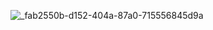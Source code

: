 ![_fab2550b-d152-404a-87a0-715556845d9a](https://github.com/KAO1116/TEXT/assets/169334259/f78f23cb-548e-445a-ad00-3ff27affb302)
